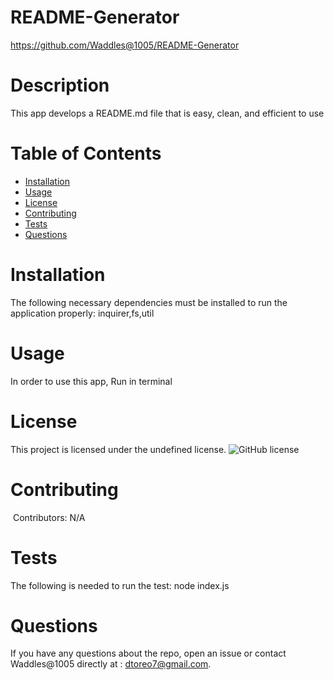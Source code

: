 
# README-Generator
https://github.com/Waddles@1005/README-Generator
# Description
This app develops a README.md file that is easy, clean, and efficient to use
# Table of Contents 
* [Installation](#installation)
* [Usage](#usage)
* [License](#license)
* [Contributing](#contributing)
* [Tests](#tests)
* [Questions](#questions)
# Installation
The following necessary dependencies must be installed to run the application properly: inquirer,fs,util
# Usage
In order to use this app, Run in terminal
# License
This project is licensed under the undefined license. 
![GitHub license](https://img.shields.io/badge/license-MIT-blue.svg)
# Contributing
​ Contributors: N/A
# Tests
The following is needed to run the test: node index.js
# Questions
If you have any questions about the repo, open an issue or contact Waddles@1005 directly at : dtoreo7@gmail.com.
